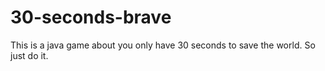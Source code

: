 # 30-seconds-brave
This is a java game about you only have 30 seconds to save the world. So just do it.
